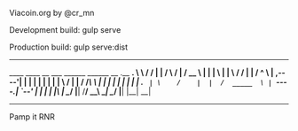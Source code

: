 Viacoin.org by @cr_mn

Development build: gulp serve

Production build: gulp serve:dist

-----------------------------------------------------------------
____    ____  __       ___       ______   ______    __  .__   __.
\   \  /   / |  |     /   \     /      | /  __  \  |  | |  \ |  |
 \   \/   /  |  |    /  ^  \   |  ,----'|  |  |  | |  | |   \|  |
  \      /   |  |   /  /_\  \  |  |     |  |  |  | |  | |  . `  |
   \    /    |  |  /  _____  \ |  `----.|  `--'  | |  | |  |\   |
    \__/     |__| /__/     \__\ \______| \______/  |__| |__| \__|

-----------------------------------------------------------------

Pamp it RNR